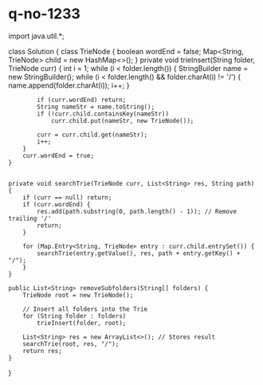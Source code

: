 # q-no-1233
import java.util.*;

class Solution {
    class TrieNode {
        boolean wordEnd = false;
        Map<String, TrieNode> child = new HashMap<>();
    }
    private void trieInsert(String folder, TrieNode curr) {
        int i = 1;
        while (i < folder.length()) {
            StringBuilder name = new StringBuilder();
            while (i < folder.length() && folder.charAt(i) != '/') { 
                name.append(folder.charAt(i));
                i++;
            }

            if (curr.wordEnd) return; 
            String nameStr = name.toString();
            if (!curr.child.containsKey(nameStr)) 
                curr.child.put(nameStr, new TrieNode());
            
            curr = curr.child.get(nameStr);
            i++;
        }
        curr.wordEnd = true;
    }


    private void searchTrie(TrieNode curr, List<String> res, String path) {
        if (curr == null) return;
        if (curr.wordEnd) {
            res.add(path.substring(0, path.length() - 1)); // Remove trailing '/'
            return;
        }

        for (Map.Entry<String, TrieNode> entry : curr.child.entrySet()) {
            searchTrie(entry.getValue(), res, path + entry.getKey() + "/");
        }
    }

    public List<String> removeSubfolders(String[] folders) {
        TrieNode root = new TrieNode();

        // Insert all folders into the Trie
        for (String folder : folders)
            trieInsert(folder, root);
        
        List<String> res = new ArrayList<>(); // Stores result
        searchTrie(root, res, "/");
        return res;
    }
}
